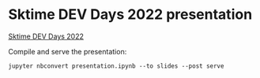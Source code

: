 # Sktime DEV Days 2022 presentation

[Sktime DEV Days 2022](https://github.com/sktime/community-org/blob/main/events/sktime-dev-days-2022.md)

Compile and serve the presentation:
```shell
jupyter nbconvert presentation.ipynb --to slides --post serve
```